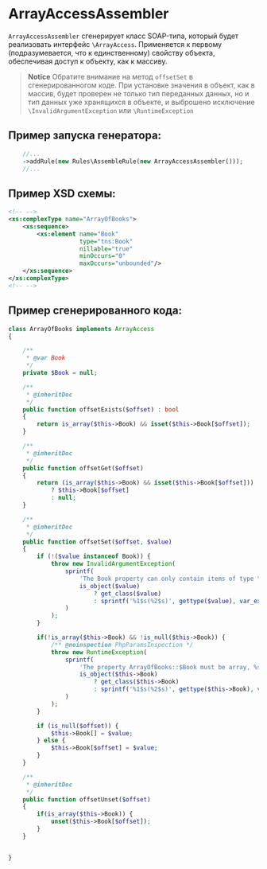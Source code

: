 # ArrayAccessAssembler

`ArrayAccessAssembler` сгенерирует класс SOAP-типа, который будет реализовать интерфейс `\ArrayAccess`.
Применяется к первому (подразумевается, что к единственному) свойству объекта, обеспечивая доступ к объекту, как к массиву.

> **Notice**
> Обратите внимание на метод `offsetSet` в сгенерированногом коде. При установке значения в объект, как в массив, будет проверен 
> не только тип переданных данных, но и тип данных уже хранящихся в объекте, и выброшено исключение `\InvalidArgumentException` или `\RuntimeException`

## Пример запуска генератора:
```php
    //...
    ->addRule(new Rules\AssembleRule(new ArrayAccessAssembler()));
    //...
```
## Пример XSD схемы:
```xml
<!-- -->
<xs:complexType name="ArrayOfBooks">
    <xs:sequence>
        <xs:element name="Book"
                    type="tns:Book"
                    nillable="true"
                    minOccurs="0"
                    maxOccurs="unbounded"/>
    </xs:sequence>
</xs:complexType>
<!-- -->
```

## Пример сгенерированного кода:
```php
class ArrayOfBooks implements ArrayAccess
{

    /**
     * @var Book
     */
    private $Book = null;

    /**
     * @inheritDoc
     */
    public function offsetExists($offset) : bool
    {
        return is_array($this->Book) && isset($this->Book[$offset]);
    }

    /**
     * @inheritDoc
     */
    public function offsetGet($offset)
    {
        return (is_array($this->Book) && isset($this->Book[$offset]))
        	? $this->Book[$offset]
        	: null;
    }

    /**
     * @inheritDoc
     */
    public function offsetSet($offset, $value)
    {
        if (!($value instanceof Book)) {
        	throw new InvalidArgumentException(
        		sprintf(
        			'The Book property can only contain items of type \RZ\Integrations\Exchange1C\Type\Book, %s given',
        			is_object($value)
        				? get_class($value)
        				: sprintf('%1$s(%2$s)', gettype($value), var_export($value, true))
        		)
        	);
        }

        if(!is_array($this->Book) && !is_null($this->Book)) {
        	/** @noinspection PhpParamsInspection */
        	throw new RuntimeException(
        		sprintf(
        			'The property ArrayOfBooks::$Book must be array, %s given',
        			is_object($this->Book)
        				? get_class($this->Book)
        				: sprintf('%1$s(%2$s)', gettype($this->Book), var_export($this->Book, true))
        		)
        	);
        }

        if (is_null($offset)) {
        	$this->Book[] = $value;
        } else {
        	$this->Book[$offset] = $value;
        }
    }

    /**
     * @inheritDoc
     */
    public function offsetUnset($offset)
    {
        if(is_array($this->Book)) {
        	unset($this->Book[$offset]);
        }
    }


}
```